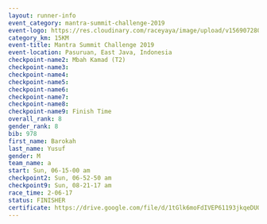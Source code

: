 ```yaml
---
layout: runner-info 
event_category: mantra-summit-challenge-2019 
event-logo: https://res.cloudinary.com/raceyaya/image/upload/v1569072809/logo/mantra-image_segrbx.jpg
category_km: 15KM 
event-title: Mantra Summit Challenge 2019 
event-location: Pasuruan, East Java, Indonesia 
checkpoint-name2: Mbah Kamad (T2) 
checkpoint-name3: 
checkpoint-name4: 
checkpoint-name5: 
checkpoint-name6: 
checkpoint-name7: 
checkpoint-name8: 
checkpoint-name9: Finish Time
overall_rank: 8
gender_rank: 8
bib: 978
first_name: Barokah
last_name: Yusuf
gender: M
team_name: a
start: Sun, 06-15-00 am
checkpoint2: Sun, 06-52-50 am
checkpoint9: Sun, 08-21-17 am
race_time: 2-06-17
status: FINISHER
certificate: https://drive.google.com/file/d/1tGlk6moFdIVEP61193jkqeDUQkpa3mr4/view?usp=sharing
---
```

